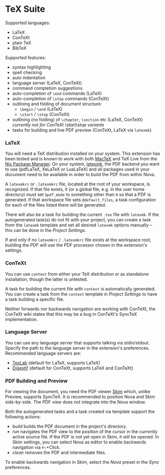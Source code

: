 # TeX Suite

Supported languages:

- LaTeX
- ConTeXt
- plain TeX
- BibTeX

Supported features:

- syntax highlighting
- spell checking
- auto indentation
- language server (LaTeX, ConTeXt)
- command completion suggestions
- auto-completion of `\end` commands (LaTeX)
- auto-completion of `\stop` commands (ConTeXt)
- outlining and folding of document structure:
  - `\begin` / `\end` (LaTeX)
  - `\start` / `\stop` (ConTeXt)
- outlining (no folding) of `\chapter`, `\section` etc (LaTeX, ConTeXt)
  *currently not for ConTeXt \start\stop variants*
- tasks for building and live PDF preview (ConTeXt, LaTeX via `latexmk`)

### LaTeX

You will need a TeX distribution installed on your system.
This extension has been tested and is known to work with both [MacTeX](https://www.tug.org/mactex/) and TeX Live from the [Nix Package Manager](https://nixos.org).
On your system, [latexmk](http://personal.psu.edu/~jcc8/software/latexmk/), the PDF backend you want to use (pdfLaTeX, XeLaTeX or LuaLaTeX) and all packages used in your document need to be available in order to build the PDF from within Nova.

A `latexmkrc` or `.latexmkrc` file, located at the root of your workspace, is recognized.
If that file exists, it (or a global file, e.g. in the user home directory) *must* set `$pdf_mode` to something other than `0` so that a PDF is generated.
If that workspace file sets `@default_files`, a task configuration for each of the files listed there will be generated.

There will also be a task for building the current `.tex` file with `latexmk`.
If the autogenerated task(s) do not fit with your project, you can create a task from the `latexmk` template and set all desired `latexmk` options manually – this can be done in the *Project Settings*.

If and only if no `latexmkrc` / `.latexmkrc` file exists at the workspace root, building the PDF will use the PDF processor chosen in the extension's settings.

### ConTeXt

You can use `context` from either your TeX distribution or as standalone installation, though the latter is untested.

A task for building the current file with `context` is automatically generated.
You can create a task from the `context` template in *Project Settings* to have a task building a specific file.

Neither forwards nor backwards navigation are working with ConTeXt, the ConTeXt wiki states that this may be a bug in ConTeXt's SyncTeX implementation.

### Language Server

You can use any language server that supports talking via stdin/stdout.
Specify the path to the language server in the extension's preferences.
Recommended language servers are:

- [TexLab](https://github.com/latex-lsp/texlab) (default for LaTeX, supports LaTeX)
- [Digestif](https://github.com/astoff/digestif) (default for ConTeXt, supports LaTeX and ConTeXt)

### PDF Building and Preview

For viewing the document, you need the PDF viewer [Skim](https://skim-app.sourceforge.io) which, unlike Preview, supports SyncTeX.
It is recommended to position Nova and Skim side-by-side.
The PDF view does not integrate into the Nova window.

Both the autogenerated tasks and a task created via template support the following actions:

- *build* builds the PDF document in the project's directory.
- *run* navigates the PDF view to the position of the cursor in the currently active source file.
  If the PDF is not yet open in Skim, it will be opened.
  In Skim settings, you can select Nova as editor to enable backwards navigation via `⌘⇧`+Click.
- *clean* removes the PDF and intermediate files.

To enable backwards navigation in Skim, select the *Nova* preset in the *Sync* preferences.